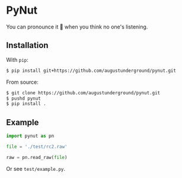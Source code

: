 # PyNut

You can pronounce it :peanuts: when you think no one's listening.

## Installation

With `pip`:

```sh
$ pip install git+https://github.com/augustunderground/pynut.git
```

From source:

```sh
$ git clone https://github.com/augustunderground/pynut.git
$ pushd pynut
$ pip install .
```

## Example

```python
import pynut as pn

file = './test/rc2.raw'

raw = pn.read_raw(file)
```

Or see `test/example.py`.
